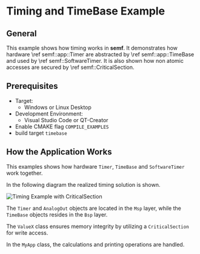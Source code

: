 # Timing and TimeBase Example

## General
This example shows how timing works in **semf**. It demonstrates how hardware \ref semf::app::Timer are abstracted by \ref semf::app::TimeBase and used by \ref semf::SoftwareTimer. It is also shown how non atomic accesses are secured by \ref semf::CriticalSection.

## Prerequisites
* Target:
  * Windows or Linux Desktop
* Development Environment:
  * Visual Studio Code or QT-Creator
* Enable CMAKE flag `COMPILE_EXAMPLES`
* build target `timebase`

## How the Application Works
This examples shows how hardware `Timer`, `TimeBase` and `SoftwareTimer` work together.

In the following diagram the realized timing solution is shown.

![Timing Example with CriticalSection](../../../semf/doc/references/timerandtimebase.png)

The `Timer` and `AnalogOut` objects are located in the `Msp` layer, while the `TimeBase` objects resides in the `Bsp` layer.

The `ValueX` class ensures memory integrity by utilizing a `CriticalSection` for write access.

In the `MyApp` class, the calculations and printing operations are handled.